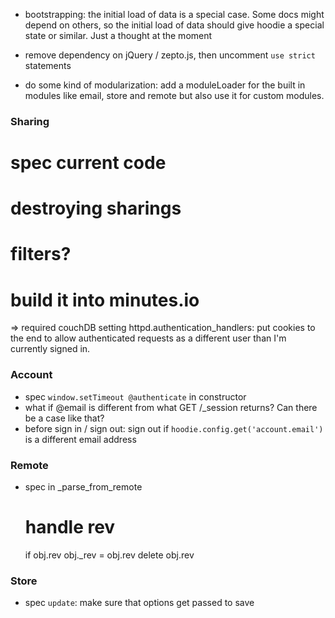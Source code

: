 * bootstrapping: the initial load of data is a special case. Some docs might
  depend on others, so the initial load of data should give hoodie a special
  state or similar. Just a thought at the moment

* remove dependency on jQuery / zepto.js, then uncomment `use strict` statements
* do some kind of modularization: add a moduleLoader for the built in modules 
  like email, store and remote but also use it for custom modules.
  

### Sharing

# spec current code
# destroying sharings
# filters?
# build it into minutes.io

=> required couchDB setting
   httpd.authentication_handlers:
   put cookies to the end to allow authenticated requests as a different user
   than I'm currently signed in.


### Account

* spec `window.setTimeout @authenticate` in constructor
* what if @email is different from what GET /_session returns? Can there be a case like that?
* before sign in / sign out: sign out if `hoodie.config.get('account.email')` is a different email address


### Remote

* spec in _parse_from_remote

  # handle rev
  if obj.rev
    obj._rev = obj.rev
    delete obj.rev
    
### Store

* spec `update`: make sure that options get passed to save